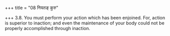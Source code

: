 +++
title = "08 नियतङ् कुरु"

+++
3.8. You must perform your action which has been enjoined. For, action
is superior to inaction; and even the maintenance of your body could not
be properly accomplished through inaction.
